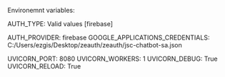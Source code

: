 
Environemnt variables:

AUTH_TYPE: Valid values [firebase]

AUTH_PROVIDER: firebase
GOOGLE_APPLICATIONS_CREDENTIALS: C:/Users/ezgis/Desktop/zeauth/zeauth/jsc-chatbot-sa.json

UVICORN_PORT: 8080
UVICORN_WORKERS: 1
UVICORN_DEBUG: True
UVICORN_RELOAD: True 